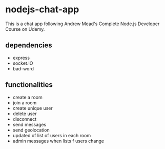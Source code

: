 # nodejs-chat-app
This is a chat app following Andrew Mead's Complete Node.js Developer Course on Udemy.

## dependencies
  * express
  * socket.IO
  * bad-word

## functionalities
  * create a room
  * join a room
  * create unique user
  * delete user
  * disconnect
  * send messages
  * send geolocation
  * updated of list of users in each room 
  * admin messages when lists f users change
